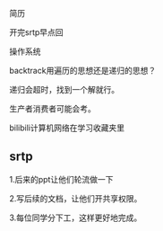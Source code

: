 简历

开完srtp早点回

操作系统



backtrack用遍历的思想还是递归的思想？



递归会超时，找到一个解就行。



生产者消费者可能会考。

bilibili计算机网络在学习收藏夹里





## srtp

1.后来的ppt让他们轮流做一下

2.写后续的文档，让他们开共享权限。

3.每位同学分下工，这样更好地完成。
